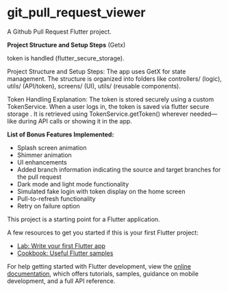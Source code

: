 # git_pull_request_viewer

A Github Pull Request Flutter project.

**Project Structure and Setup Steps** (Getx)

token is handled (flutter_secure_storage).

Project Structure and Setup Steps:
The app uses GetX for state management. 
The structure is organized into folders like controllers/ 
(logic), utils/ (API/token), screens/ (UI), utils/
(reusable components). 

 Token Handling Explanation:
The token is stored securely using
a custom TokenService. When a user logs in, the token
is saved via flutter secure storage . 
It is retrieved using TokenService.getToken() wherever needed—like 
during API calls or showing it in the app.

**List of Bonus Features Implemented:**
- Splash screen animation
- Shimmer animation
- UI enhancements
- Added branch information indicating the source and target branches for the pull request
- Dark mode and light mode functionality
- Simulated fake login with token display on the home screen
- Pull-to-refresh functionality
- Retry on failure option






This project is a starting point for a Flutter application.

A few resources to get you started if this is your first Flutter project:

- [Lab: Write your first Flutter app](https://docs.flutter.dev/get-started/codelab)
- [Cookbook: Useful Flutter samples](https://docs.flutter.dev/cookbook)

For help getting started with Flutter development, view the
[online documentation](https://docs.flutter.dev/), which offers tutorials,
samples, guidance on mobile development, and a full API reference.

